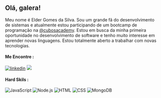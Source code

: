 ## Olá, galera!

Meu nome é Elder Gomes da Silva. Sou um grande fã do desenvolvimento de sistemas e atualmente estou participando de um bootcamp de programação na [@cubosacademy](https://cubos.academy/). Estou em busca da minha primeira oportunidade no desenvolvimento de software e tenho muito interesse em aprender novas linguagens. Estou totalmente aberto a trabalhar com novas tecnologias.

 #### Me Encontre :
 [![linkedin](https://img.shields.io/badge/LinkedIn-0077B5?style=for-the-badge&logo=linkedin&logoColor=white)](https://www.linkedin.com/in/elder-gomes-da-silva-711777190/) 
 <a href="mailto:eldergsilva@gmail.com"><img src="https://img.shields.io/badge/Gmail-D14836?style=for-the-badge&logo=gmail&logoColor=white"/></a>
 
#### Hard Skils :
![JavaScript](https://img.shields.io/badge/JavaScript-323330?style=for-the-badge&logo=javascript&logoColor=F7DF1E)  ![Node.js](	https://img.shields.io/badge/Node%20js-339933?style=for-the-badge&logo=nodedotjs&logoColor=white)  ![HTML](https://img.shields.io/badge/HTML5-E34F26?style=for-the-badge&logo=html5&logoColor=white)  ![CSS](https://img.shields.io/badge/CSS3-1572B6?style=for-the-badge&logo=css3&logoColor=white)  ![MongoDB](https://img.shields.io/badge/MongoDB-4EA94B?style=for-the-badge&logo=mongodb&logoColor=white) 

 
 
</div>

 
